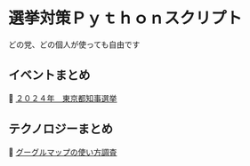 # 選挙対策Ｐｙｔｈｏｎスクリプト

どの党、どの個人が使っても自由です  


## イベントまとめ

📖 [２０２４年　東京都知事選挙](./2024_tokyo/README.md)  


## テクノロジーまとめ

📖 [グーグルマップの使い方調査](./technology/google_map/README.md)  

